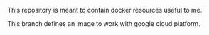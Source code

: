 This repository is meant to contain docker resources useful to me.

This branch defines an image to work with google cloud platform.
